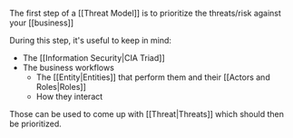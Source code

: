The first step of a [[Threat Model]] is to prioritize the threats/risk against your [[business]]

During this step, it's useful to keep in mind:
- The [[Information Security|CIA Triad]]
- The business workflows
	- The [[Entity|Entities]] that perform them and their [[Actors and Roles|Roles]]
	- How they interact

Those can be used to come up with [[Threat|Threats]] which should then be prioritized.